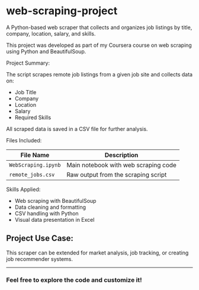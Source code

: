 # web-scraping-project
A Python-based web scraper that collects and organizes job listings by title, company, location, salary, and skills.

This project was developed as part of my Coursera course on web scraping using Python and BeautifulSoup.

Project Summary:

The script scrapes remote job listings from a given job site and collects data on:

- Job Title  
- Company  
- Location  
- Salary  
- Required Skills

All scraped data is saved in a CSV file for further analysis.

Files Included:

| File Name           | Description                                |
|---------------------|--------------------------------------------|
| `WebScraping.ipynb` | Main notebook with web scraping code       |
| `remote_jobs.csv`   | Raw output from the scraping script        |

Skills Applied:
- Web scraping with BeautifulSoup
- Data cleaning and formatting
- CSV handling with Python
- Visual data presentation in Excel

## Project Use Case:
This scraper can be extended for market analysis, job tracking, or creating job recommender systems.

---

### Feel free to explore the code and customize it!

